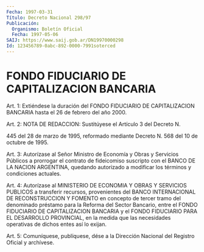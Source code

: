 ```yaml
---
Fecha: 1997-03-31
Título: Decreto Nacional 298/97
Publicación:
  Organismo: Boletín Oficial
  Fecha: 1997-05-06
SAIJ: https://www.saij.gob.ar/DN19970000298
Id: 123456789-0abc-892-0000-7991soterced
---
```

# FONDO FIDUCIARIO DE CAPITALIZACION BANCARIA

<a id="1"></a>
Art. 1: Extiéndese la duración del FONDO FIDUCIARIO DE CAPITALIZACION BANCARIA hasta el 26 de febrero del año 2000.

<a id="2"></a>
Art. 2: NOTA DE REDACCION: Sustitúyese el Artículo 3 del Decreto N.

445 del 28 de marzo de 1995, reformado mediante Decreto N. 568 del 10 de octubre de 1995.

<a id="3"></a>
Art. 3: Autorízase al Señor Ministro de Economía y Obras y Servicios Públicos a prorrogar el contrato de fideicomiso suscripto con el BANCO DE LA NACION ARGENTINA, quedando autorizado a modificar los términos y condiciones actuales.

<a id="4"></a>
Art. 4: Autorízase al MINISTERIO DE ECONOMIA Y OBRAS Y SERVICIOS PUBLICOS a transferir recursos, provenientes del BANCO INTERNACIONAL DE RECONSTRUCCION Y FOMENTO en concepto de tercer tramo del denominado préstamo para la Reforma del Sector Bancario, entre el FONDO FIDUCIARIO DE CAPITALIZACION BANCARIA y el FONDO FIDUCIARIO PARA EL DESARROLLO PROVINCIAL, en la medida que las necesidades operativas de dichos entes así lo exijan.

<a id="5"></a>
Art. 5: Comuníquese, publíquese, dése a la Dirección Nacional del Registro Oficial y archívese.